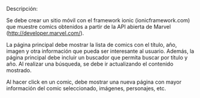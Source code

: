 Descripción:

Se debe crear un sitio móvil con el framework ionic (ionicframework.com) que muestre comics obtenidos a partir de la API abierta de Marvel  (http://developer.marvel.com/).

La página principal debe mostrar la lista de comics con el título, año, imagen y otra información que pueda ser interesante al usuario. Además, la página principal debe incluir un buscador que permita buscar por título y año. Al realizar una búsqueda, se debe ir actualizando el contenido mostrado.

Al hacer click en un comic, debe mostrar una nueva página con mayor información del comic seleccionado, imágenes, personajes, etc.
